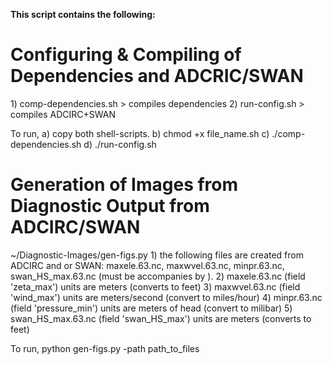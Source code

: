 <b>This script contains the following:</b> 

<h1>Configuring & Compiling of Dependencies and ADCRIC/SWAN</h1>
1) comp-dependencies.sh  > compiles dependencies 
2) run-config.sh         > compiles ADCIRC+SWAN

To run, 
a) copy both shell-scripts.
b) chmod +x file_name.sh
c) ./comp-dependencies.sh
d) ./run-config.sh

<h1>Generation of Images from Diagnostic Output from ADCIRC/SWAN</h1>
~/Diagnostic-Images/gen-figs.py
1) the following files are created from ADCIRC and or SWAN: maxele.63.nc, maxwvel.63.nc, minpr.63.nc, swan_HS_max.63.nc (must be accompanies by ).
2) maxele.63.nc (field 'zeta_max') units are meters (converts to feet)
3) maxwvel.63.nc (field 'wind_max') units are meters/second (convert to miles/hour)
4) minpr.63.nc (field 'pressure_min') units are meters of head (convert to milibar) 
5) swan_HS_max.63.nc (field 'swan_HS_max') units are meters (converts to feet)

To run,
python gen-figs.py -path path_to_files

